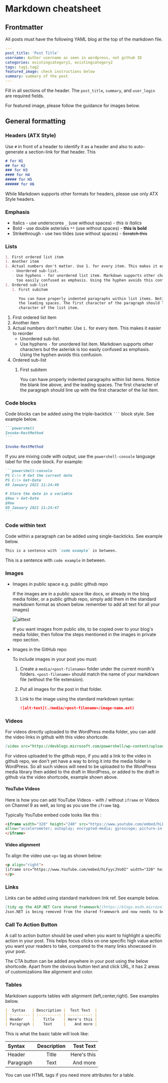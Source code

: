 # Markdown cheatsheet

## Frontmatter

All posts must have the following YAML blog at the top of the markdown file.

```yaml
---
post_title: 'Post Title'
username: Author username as seen in wordpress, not github ID
categories: existingcategory1, existingcategory2
tags: tag1,tag2
featured_image: check instructions below
summary: summary of the post
---
```

Fill in all sections of the header. The `post_title`, `summary`, and `user_login` are required
fields.

For featured image, please follow the guidance for images below.

## General formatting

### Headers (ATX Style)

Use `#` in front of a header to identify it as a header and also to auto-generate a section-link for
that header. This

```markdown
# for H1
## for H2
### for H3
#### for H4
##### for H5
###### for H6
```

While Markdown supports other formats for headers, please use only ATX Style headers.

### Emphasis

- Italics - use underscores `_` (use without spaces) - _this is Italics_
- Bold - use double asterisks `**` (use without spaces) - **this is bold**
- Strikethrough - use two tildes (use without spaces) -  ~~Scratch this~~

### Lists

~~~markdown
1. First ordered list item
1. Another item
1. Actual numbers don't matter. Use 1. for every item. This makes it easier to reorder
   - Unordered sub-list.
   - Use hyphens - for unordered list item. Markdown supports other characters but the asterisk is
     too easily confused as emphasis. Using the hyphen avoids this confusion.
1. Ordered sub-list
   1. First subitem

      You can have properly indented paragraphs within list items. Notice the blank line above, and
      the leading spaces. The first character of the paragraph should line up with the first
      character of the list item.
~~~

1. First ordered list item
1. Another item
1. Actual numbers don't matter. Use `1.` for every item. This makes it easier to reorder
   - Unordered sub-list.
   - Use hyphens `-` for unordered list item. Markdown supports other characters but the asterisk is
     too easily confused as emphasis. Using the hyphen avoids this confusion.
1. Ordered sub-list
   1. First subitem

      You can have properly indented paragraphs within list items. Notice the blank line above, and
      the leading spaces. The first character of the paragraph should line up with the first
      character of the list item.

### Code blocks

Code blocks can be added using the triple-backtick ` ``` ` block style. See example below.

~~~markdown
```powershell
Invoke-RestMethod
```
~~~

```powershell
Invoke-RestMethod
```

If you are mixing code with output, use the `powershell-console` language label for the code block.
For example:

~~~markdown
```powershell-console
PS C:\> # Get the current date
PS C:\> Get-Date
08 January 2021 11:24:46

# Store the date in a variable
$Now = Get-Date
$Now
08 January 2021 11:24:47
```
~~~

### Code within text
Code within a paragraph can be added using single-backticks. See example below.

```markdown
This is a sentence with `code example` in between.
```

This is a sentence with `code example` in between.

### Images

- Images in public space e.g. public github repo

  If the images are in a public space like docs, or already in the blog media folder, or a public
  github repo, simply add them in the standard markdown format as shown below. remember to add alt
  text for all your images)

  ![alttext](https://devblogsarchiv.wpengine.com/wp-content/uploads/2020/02/allmycomments.jpg)

  If you want images from public site, to be copied over to your blog's media folder, then follow
  the steps mentioned in the images in private repo section.

- Images in the GitHub repo

  To include images in your post you must:

  1. Create a `media/<post-filename>` folder under the current month's folders. `<post-filename>`
     should match the name of your markdown file (without the file extension).
  1. Put all images for the post in that folder.
  1. Link to the image using the standard markdown syntax:

     ```markdown
     ![alt-text](./media/<post-filename>/image-name.ext)

### Videos

For videos directly uploaded to the WordPress media folder, you can add the video links in github
with this video shortcode.

```markdown
[video src="https://devblogs.microsoft.com/powershell/wp-content/uploads/sites/30/2020/05/PSNativePSPathResolution.mp4"]
```

For videos uploaded to the github repo, if you add a link to the video in github repo, we don't yet
have a way to bring it into the media folder in WordPress. So all such videos will need to be
uploaded to the WordPress media library then added to the draft in WordPress, or added to the draft
in github via the video shortcode, example shown above.

#### YouTube Videos

Here is how you can add YouTube Videos - with / without `iframe` or Videos on Channel 9 as well, as
long as you use the `iframe` tag.

Typically YouTube embed code looks like this :

```html
<iframe width="320" height="240" src="https://www.youtube.com/embed/hLFyycJVo0I" frameborder="0"
allow="accelerometer; autoplay; encrypted-media; gyroscope; picture-in-picture" allowfullscreen>
</iframe>
```

#### Video alignment

To align the video use `<p>` tag as shown below:

```html
<p align="right">
[iframe src="https://www.YouTube.com/embed/hLFyycJVo0I" width="320" height="240"]
</p>
```


### Links

Links can be added using standard markdown link ref. See example below.

```markdown
[tidy up the ASP.NET Core shared framework](https://blogs.msdn.microsoft.com/webdev/2018/10/29/a-first-look-at-changes-coming-in-asp-net-core-3-0/),
Json.NET is being removed from the shared framework and now needs to be added as a package.
```

### Call To Action Button

A call to action button should be used when you want to highlight a specific action in your post.
This helps focus clicks on one specific high value action you want your readers to take, compared to
the many links showcased in your post.

The CTA button can be added anywhere in your post using the below shortcode. Apart from the obvious
button text and click URL, it has 2 areas of customizations like alignment and color.

### Tables

Markdown supports tables with alignment (left,center,right). See examples below.

```markdown
|  Syntax   | Description |  Test Text  |
| :-------- | :---------: | ----------: |
| Header    |    Title    | Here's this |
| Paragraph |    Text     |    And more |
```

This is what the basic table will look like:

|  Syntax   | Description |  Test Text  |
| :-------- | :---------: | ----------: |
| Header    |    Title    | Here's this |
| Paragraph |    Text     |    And more |

You can use HTML tags if you need more attributes for a table.

